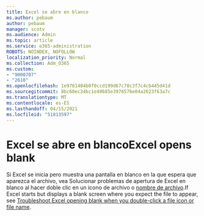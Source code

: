 ```yaml
---
title: Excel se abre en blanco
ms.author: pebaum
author: pebaum
manager: scotv
ms.audience: Admin
ms.topic: article
ms.service: o365-administration
ROBOTS: NOINDEX, NOFOLLOW
localization_priority: Normal
ms.collection: Adm_O365
ms.custom:
- "9000707"
- "2610"
ms.openlocfilehash: 1e9761404b0f0ccd199d67c78c3f7c4cb445d41d
ms.sourcegitcommit: 8bc60ec34bc1e40685e3976576e04a2623f63a7c
ms.translationtype: MT
ms.contentlocale: es-ES
ms.lasthandoff: 04/15/2021
ms.locfileid: "51813597"
---
```

# <a name="excel-opens-blank"></a><span data-ttu-id="6b579-102">Excel se abre en blanco</span><span class="sxs-lookup"><span data-stu-id="6b579-102">Excel opens blank</span></span>

<span data-ttu-id="6b579-103">Si Excel se inicia pero muestra una pantalla en blanco en la que espera que aparezca el archivo, vea Solucionar problemas de apertura de Excel en blanco al hacer doble clic en un icono de archivo o [nombre de archivo](https://docs.microsoft.com/office/troubleshoot/excel/excel-opens-blank).</span><span class="sxs-lookup"><span data-stu-id="6b579-103">If Excel starts but displays a blank screen where you expect the file to appear, see [Troubleshoot Excel opening blank when you double-click a file icon or file name](https://docs.microsoft.com/office/troubleshoot/excel/excel-opens-blank).</span></span>